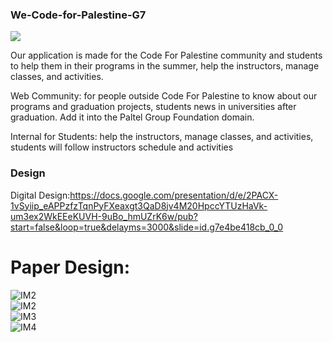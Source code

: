 ### We-Code-for-Palestine-G7


![](https://raw.githubusercontent.com/PAL-L0RD/We-Code-for-Palestine-G7-proj/master/images/CFP%20(3).jpg)

Our application is made for the Code For Palestine community and students to help them in their programs in the summer, help the instructors, manage classes, and activities.

Web Community: for people  outside Code For Palestine to know about our programs and graduation projects, students news in universities after graduation. Add it into the Paltel Group Foundation domain.

Internal for Students: help the instructors, manage classes, and activities, students will follow instructors schedule and activities 

### Design




Digital Design:https://docs.google.com/presentation/d/e/2PACX-1vSyiip_eAPPzfzTqnPyFXeaxgt3QaD8jv4M20HpccYTUzHaVk-um3ex2WkEEeKUVH-9uBo_hmUZrK6w/pub?start=false&loop=true&delayms=3000&slide=id.g7e4be418cb_0_0
# Paper Design:
![IM2](https://raw.githubusercontent.com/PAL-L0RD/We-Code-for-Palestine-G7-proj/master/images/1.jpg)
<br>
![IM2](https://raw.githubusercontent.com/PAL-L0RD/We-Code-for-Palestine-G7-proj/master/images/2.jpg)
<br>
![IM3](https://raw.githubusercontent.com/PAL-L0RD/We-Code-for-Palestine-G7-proj/master/images/3.jpg)
<br>
![IM4](https://raw.githubusercontent.com/PAL-L0RD/We-Code-for-Palestine-G7-proj/master/images/4.jpg)
